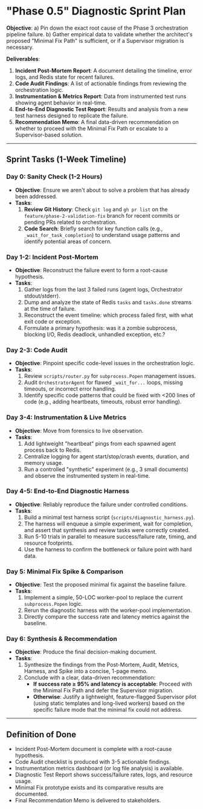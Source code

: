 # "Phase 0.5" Diagnostic Sprint Plan

**Objective**:
a) Pin down the exact root cause of the Phase 3 orchestration pipeline failure.
b) Gather empirical data to validate whether the architect's proposed "Minimal Fix Path" is sufficient, or if a Supervisor migration is necessary.

**Deliverables**:
1.  **Incident Post-Mortem Report**: A document detailing the timeline, error logs, and Redis state for recent failures.
2.  **Code Audit Findings**: A list of actionable findings from reviewing the orchestration logic.
3.  **Instrumentation & Metrics Report**: Data from instrumented test runs showing agent behavior in real-time.
4.  **End-to-End Diagnostic Test Report**: Results and analysis from a new test harness designed to replicate the failure.
5.  **Recommendation Memo**: A final data-driven recommendation on whether to proceed with the Minimal Fix Path or escalate to a Supervisor-based solution.

---

## Sprint Tasks (1-Week Timeline)

### Day 0: Sanity Check (1-2 Hours)
*   **Objective**: Ensure we aren't about to solve a problem that has already been addressed.
*   **Tasks**:
    1.  **Review Git History**: Check `git log` and `gh pr list` on the `feature/phase-2-validation-fix` branch for recent commits or pending PRs related to orchestration.
    2.  **Code Search**: Briefly search for key function calls (e.g., `_wait_for_task_completion`) to understand usage patterns and identify potential areas of concern.

### Day 1-2: Incident Post-Mortem
*   **Objective**: Reconstruct the failure event to form a root-cause hypothesis.
*   **Tasks**:
    1.  Gather logs from the last 3 failed runs (agent logs, Orchestrator stdout/stderr).
    2.  Dump and analyze the state of Redis `tasks` and `tasks.done` streams at the time of failure.
    3.  Reconstruct the event timeline: which process failed first, with what exit code or exception.
    4.  Formulate a primary hypothesis: was it a zombie subprocess, blocking I/O, Redis deadlock, unhandled exception, etc.?

### Day 2-3: Code Audit
*   **Objective**: Pinpoint specific code-level issues in the orchestration logic.
*   **Tasks**:
    1.  Review `scripts/router.py` for `subprocess.Popen` management issues.
    2.  Audit `OrchestratorAgent` for flawed `_wait_for...` loops, missing timeouts, or incorrect error handling.
    3.  Identify specific code patterns that could be fixed with <200 lines of code (e.g., adding heartbeats, timeouts, robust error handling).

### Day 3-4: Instrumentation & Live Metrics
*   **Objective**: Move from forensics to live observation.
*   **Tasks**:
    1.  Add lightweight "heartbeat" pings from each spawned agent process back to Redis.
    2.  Centralize logging for agent start/stop/crash events, duration, and memory usage.
    3.  Run a controlled "synthetic" experiment (e.g., 3 small documents) and observe the instrumented system in real-time.

### Day 4-5: End-to-End Diagnostic Harness
*   **Objective**: Reliably reproduce the failure under controlled conditions.
*   **Tasks**:
    1.  Build a minimal test harness script (`scripts/diagnostic_harness.py`).
    2.  The harness will enqueue a simple experiment, wait for completion, and assert that synthesis and review tasks were correctly created.
    3.  Run 5-10 trials in parallel to measure success/failure rate, timing, and resource footprints.
    4.  Use the harness to confirm the bottleneck or failure point with hard data.

### Day 5: Minimal Fix Spike & Comparison
*   **Objective**: Test the proposed minimal fix against the baseline failure.
*   **Tasks**:
    1.  Implement a simple, 50-LOC worker-pool to replace the current `subprocess.Popen` logic.
    2.  Rerun the diagnostic harness with the worker-pool implementation.
    3.  Directly compare the success rate and latency metrics against the baseline.

### Day 6: Synthesis & Recommendation
*   **Objective**: Produce the final decision-making document.
*   **Tasks**:
    1.  Synthesize the findings from the Post-Mortem, Audit, Metrics, Harness, and Spike into a concise, 1-page memo.
    2.  Conclude with a clear, data-driven recommendation:
        *   **If success rate ≥ 95% and latency is acceptable**: Proceed with the Minimal Fix Path and defer the Supervisor migration.
        *   **Otherwise**: Justify a lightweight, feature-flagged Supervisor pilot (using static templates and long-lived workers) based on the specific failure mode that the minimal fix could not address.

---

## Definition of Done
*   Incident Post-Mortem document is complete with a root-cause hypothesis.
*   Code Audit checklist is produced with 3-5 actionable findings.
*   Instrumentation metrics dashboard (or log file analysis) is available.
*   Diagnostic Test Report shows success/failure rates, logs, and resource usage.
*   Minimal Fix prototype exists and its comparative results are documented.
*   Final Recommendation Memo is delivered to stakeholders. 